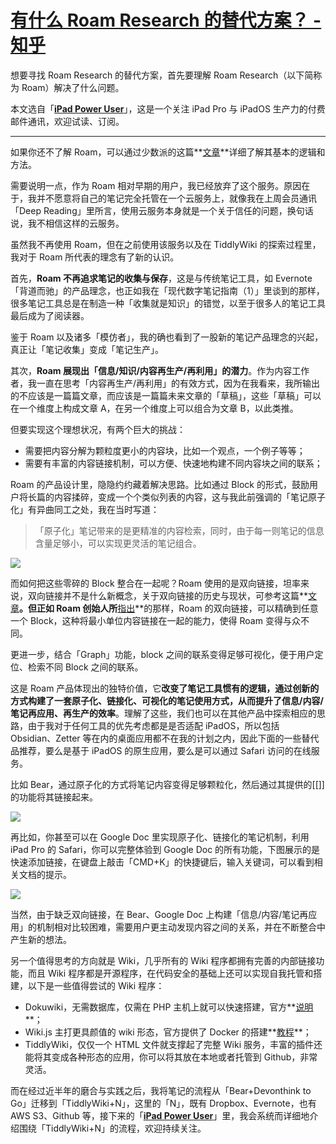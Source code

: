 # [有什么 Roam Research 的替代方案？ - 知乎](https://www.zhihu.com/question/409872334/answer/1367025596)

想要寻找 Roam Research 的替代方案，首先要理解 Roam Research（以下简称为 Roam）解决了什么问题。

本文选自「**[iPad Power User](https://iois.me/product/ipad-power-user-subscriptions)**」，这是一个关注 iPad Pro 与 iPadOS 生产力的付费邮件通讯，欢迎试读、订阅。

___

如果你还不了解 Roam，可以通过少数派的这篇**[文章](https://sspai.com/post/60787)**详细了解其基本的逻辑和方法。

需要说明一点，作为 Roam 相对早期的用户，我已经放弃了这个服务。原因在于，我并不愿意将自己的笔记完全托管在一个云服务上，就像我在上周会员通讯「Deep Reading」里所言，使用云服务本身就是一个关于信任的问题，换句话说，我不相信这样的云服务。

虽然我不再使用 Roam，但在之前使用该服务以及在 TiddlyWiki 的探索过程里，我对于 Roam 所代表的理念有了新的认识。

首先，**Roam 不再追求笔记的收集与保存**，这是与传统笔记工具，如 Evernote 「背道而驰」的产品理念，也正如我在「现代数字笔记指南（1）」里谈到的那样，很多笔记工具总是在制造一种「收集就是知识」的错觉，以至于很多人的笔记工具最后成为了阅读器。

鉴于 Roam 以及诸多「模仿者」，我的确也看到了一股新的笔记产品理念的兴起，真正让「笔记收集」变成「笔记生产」。

其次，**Roam 展现出「信息/知识/内容再生产/再利用」的潜力**。作为内容工作者，我一直在思考「内容再生产/再利用」的有效方式，因为在我看来，我所输出的不应该是一篇篇文章，而应该是一篇篇未来文章的「草稿」，这些「草稿」可以在一个维度上构成文章 A，在另一个维度上可以组合为文章 B，以此类推。

但要实现这个理想状况，有两个巨大的挑战：

-   需要把内容分解为颗粒度更小的内容块，比如一个观点，一个例子等等；
-   需要有丰富的内容链接机制，可以方便、快速地构建不同内容块之间的联系；

Roam 的产品设计里，隐隐约约藏着解决思路。比如通过 Block 的形式，鼓励用户将长篇的内容揉碎，变成一个个类似列表的内容，这与我此前强调的「笔记原子化」有异曲同工之处，我在当时写道：

> 「原子化」笔记带来的是更精准的内容检索，同时，由于每一则笔记的信息含量足够小，可以实现更灵活的笔记组合。

![](https://pic1.zhimg.com/50/v2-d7284202c4c409277ad0c4420395f2e3_720w.jpg?source=1940ef5c)

而如何把这些零碎的 Block 整合在一起呢？Roam 使用的是双向链接，坦率来说，双向链接并不是什么新概念，关于双向链接的历史与现状，可参考这篇**[文章](https://maggieappleton.com/bidirectionals)**。但正如 Roam 创始人所**[指出](https://twitter.com/conaw/status/1264322710118645760?s=12)**的那样，Roam 的双向链接，可以精确到任意一个 Block，这种将最小单位内容链接在一起的能力，使得 Roam 变得与众不同。

更进一步，结合「Graph」功能，block 之间的联系变得足够可视化，便于用户定位、检索不同 Block 之间的联系。

这是 Roam 产品体现出的独特价值，它**改变了笔记工具惯有的逻辑，通过创新的方式构建了一套原子化、链接化、可视化的笔记使用方式，从而提升了信息/内容/笔记再应用、再生产的效率**。理解了这些，我们也可以在其他产品中探索相应的思路，由于我对于任何工具的优先考虑都是是否适配 iPadOS，所以包括 Obsidian、Zetter 等在内的桌面应用都不在我的计划之内，因此下面的一些替代品推荐，要么是基于 iPadOS 的原生应用，要么是可以通过 Safari 访问的在线服务。

比如 Bear，通过原子化的方式将笔记内容变得足够颗粒化，然后通过其提供的\[\[\]\]的功能将其链接起来。

![](https://pic4.zhimg.com/50/v2-a37b3b406b47f5844d8086855471f193_720w.jpg?source=1940ef5c)

再比如，你甚至可以在 Google Doc 里实现原子化、链接化的笔记机制，利用 iPad Pro 的 Safari，你可以完整体验到 Google Doc 的所有功能，下图展示的是快速添加链接，在键盘上敲击「CMD+K」的快捷键后，输入关键词，可以看到相关文档的提示。

![](https://pic1.zhimg.com/50/v2-bc9a8b7cfb4ff08bdd475cb62449d0cd_720w.jpg?source=1940ef5c)

当然，由于缺乏双向链接，在 Bear、Google Doc 上构建「信息/内容/笔记再应用」的机制相对比较困难，需要用户更主动发现内容之间的关系，并在不断整合中产生新的想法。

另一个值得思考的方向就是 Wiki，几乎所有的 Wiki 程序都拥有完善的内部链接功能，而且 Wiki 程序都是开源程序，在代码安全的基础上还可以实现自我托管和搭建，以下是一些值得尝试的 Wiki 程序：

-   Dokuwiki，无需数据库，仅需在 PHP 主机上就可以快速搭建，官方**[说明](https://www.dokuwiki.org/zh:manual)**；
-   Wiki.js 主打更具颜值的 wiki 形态，官方提供了 Docker 的搭建**[教程](https://docs.requarks.io/install/docker)**；
-   TiddlyWiki，仅仅一个 HTML 文件就支撑起了完整 Wiki 服务，丰富的插件还能将其变成各种形态的应用，你可以将其放在本地或者托管到 Github，非常灵活。

而在经过近半年的磨合与实践之后，我将笔记的流程从「Bear+Devonthink to Go」迁移到「TiddlyWiki+N」，这里的「N」，既有 Dropbox、Evernote，也有 AWS S3、Github 等，接下来的「**[iPad Power User](https://iois.me/product/ipad-power-user-subscriptions)**」里，我会系统而详细地介绍围绕「TiddlyWiki+N」的流程，欢迎持续关注。
